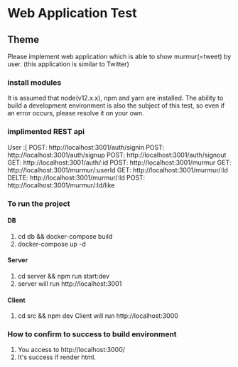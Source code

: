 # Web Application Test
## Theme
Please implement web application which is able to show murmur(=tweet) by user. (this application is similar to Twitter)


### install modules
It is assumed that node(v12.x.x), npm and yarn are installed.
The ability to build a development environment is also the subject of this test, so even if an error occurs, please resolve it on your own.
### implimented REST api
User :[
  POST: http://localhost:3001/auth/signin
  POST: http://localhost:3001/auth/signup
  POST: http://localhost:3001/auth/signout
  GET: http://localhost:3001/auth/:id
  POST: http://localhost:3001/murmur
  GET: http://localhost:3001/murmur/:userId
  GET: http://localhost:3001/murmur/:Id
  DELTE: http://localhost:3001/murmur/:Id
  POST: http://localhost:3001/murmur/:Id/like
  
  

### To run the project
#### DB
1. cd db && docker-compose build
1. docker-compose up -d

#### Server
1. cd server && npm run start:dev
2. server will run http://localhost:3001

#### Client
1. cd src && npm dev
Client will run http://localhost:3000
### How to confirm to success to build environment
1. You access to http://localhost:3000/
1. It's success if render html.


